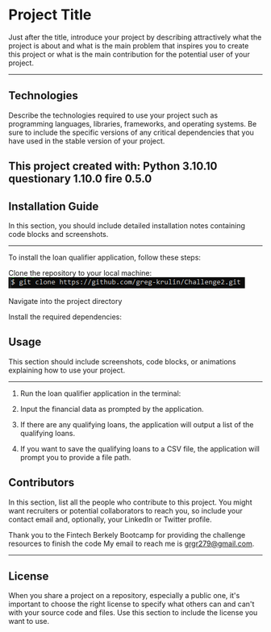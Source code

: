 # Project Title

Just after the title, introduce your project by describing attractively what the project is about and what is the main problem that inspires you to create this project or what is the main contribution for the potential user of your project.

---

## Technologies

Describe the technologies required to use your project such as programming languages, libraries, frameworks, and operating systems. Be sure to include the specific versions of any critical dependencies that you have used in the stable version of your project.

This project created with: 
Python 3.10.10
questionary 1.10.0
fire 0.5.0
---

## Installation Guide

In this section, you should include detailed installation notes containing code blocks and screenshots.

---

To install the loan qualifier application, follow these steps:

Clone the repository to your local machine:
![](/Example_screenshots/gitclone.png)

Navigate into the project directory

Install the required dependencies:

## Usage

This section should include screenshots, code blocks, or animations explaining how to use your project.

---


1) Run the loan qualifier application in the terminal:


2) Input the financial data as prompted by the application.

3) If there are any qualifying loans, the application will output a list of the qualifying loans.

4) If you want to save the qualifying loans to a CSV file, the application will prompt you to provide a file path.

## Contributors

In this section, list all the people who contribute to this project. You might want recruiters or potential collaborators to reach you, so include your contact email and, optionally, your LinkedIn or Twitter profile.

Thank you to the Fintech Berkely Bootcamp for providing the challenge resources to finish the code
My email to reach me is grgr279@gmail.com.

---

## License

When you share a project on a repository, especially a public one, it's important to choose the right license to specify what others can and can't with your source code and files. Use this section to include the license you want to use.
